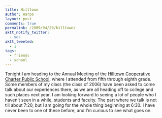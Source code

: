 ```yaml
---
title: Hilltown
author: Harpo
layout: post
comments: true
permalink: /2009/04/29/hilltown/
aktt_notify_twitter:
  - yes
aktt_tweeted:
  - 1
tags:
  - friends
  - school
---
```

Tonight I am heading to the Annual Meeting of the <a href="http://hilltowncharter.org/" target="_blank">Hilltown Cooperative Charter Public School</a>, where I attended from fifth through eighth grade. Some members of my class (the class of 2006) have been asked to come talk about our experiences there, as we are all heading off to college and such places next year. I am looking forward to seeing a lot of people who I haven&#8217;t seen in a while, students and faculty. The part where we talk is not till about 7:20, but I am going for the whole thing beginning at 6:30. I have never been to one of these before, and I&#8217;m curious to see what goes on.